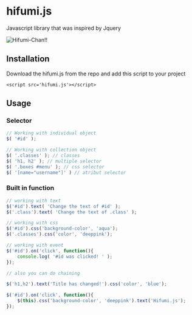 # hifumi.js
Javascript library that was inspired by Jquery 

![Hifumi-Chan!!](http://68.media.tumblr.com/b0dde3d5f5763a0d8a72455b5ee681bc/tumblr_ocoo0q5xV31s5f9ado2_540.gif)

## Installation
Download the hifumi.js from the repo and add this script to your project
```
<script src='hifumi.js'></script>
```

## Usage
### Selector
```js
// Working with individual object
$( '#id' ); 

// Working with collection object
$( '.classes' ); // classes
$( 'h1, h2' ); // multiple selector
$( '.boxes #menu' ); // css selector
$( '[name="username"]' ) // atribut selector
```
### Built in function
```js
// working with text
$('#id').text( 'Change the text of #id' );
$('.class').text( 'Change the text of .class' );

// working with css
$('#id').css('background-color', 'aqua');
$('.classes').css('color', 'deeppink');

// working with event
$('#id').on('click', function(){
	console.log( '#id was clicked! ' );
});

// also you can do chaining

$('h1,h2').text('Title has changed!').css('color', 'blue');

$('#id').on('click', function(){
	$(this).css('background-color', 'deeppink').text('Hifumi.js');
});
```









